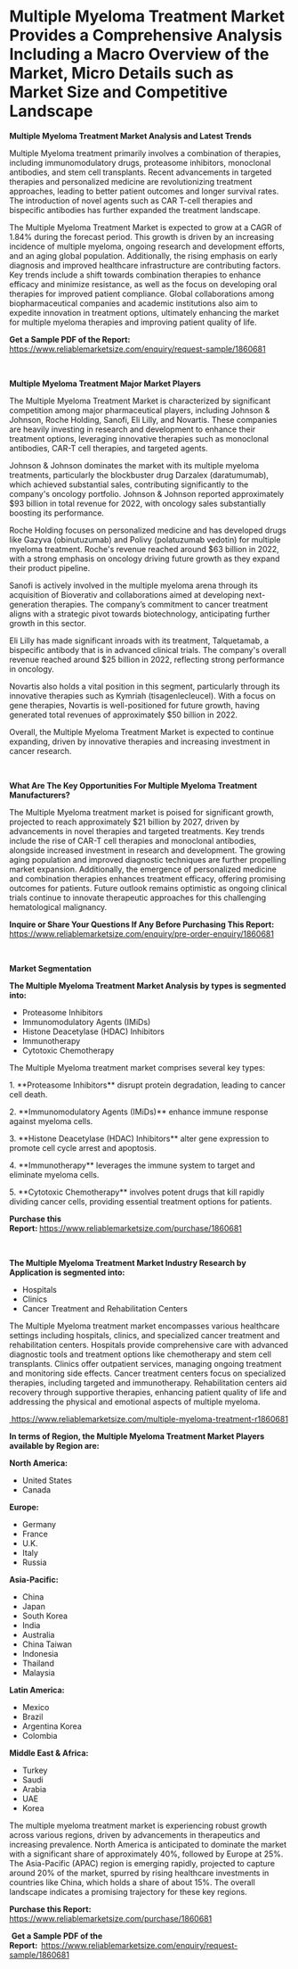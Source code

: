 <p><h1>Multiple Myeloma Treatment Market Provides a Comprehensive Analysis Including a Macro Overview of the Market, Micro Details such as Market Size and Competitive Landscape</h1></p><p><strong>Multiple Myeloma Treatment Market Analysis and Latest Trends</strong></p>
<p><p>Multiple Myeloma treatment primarily involves a combination of therapies, including immunomodulatory drugs, proteasome inhibitors, monoclonal antibodies, and stem cell transplants. Recent advancements in targeted therapies and personalized medicine are revolutionizing treatment approaches, leading to better patient outcomes and longer survival rates. The introduction of novel agents such as CAR T-cell therapies and bispecific antibodies has further expanded the treatment landscape.</p><p>The Multiple Myeloma Treatment Market is expected to grow at a CAGR of 1.84% during the forecast period. This growth is driven by an increasing incidence of multiple myeloma, ongoing research and development efforts, and an aging global population. Additionally, the rising emphasis on early diagnosis and improved healthcare infrastructure are contributing factors. Key trends include a shift towards combination therapies to enhance efficacy and minimize resistance, as well as the focus on developing oral therapies for improved patient compliance. Global collaborations among biopharmaceutical companies and academic institutions also aim to expedite innovation in treatment options, ultimately enhancing the market for multiple myeloma therapies and improving patient quality of life.</p></p>
<p><strong>Get a Sample PDF of the Report:&nbsp;</strong> <a href="https://www.reliablemarketsize.com/enquiry/request-sample/1860681?utm_campaign=2804&utm_medium=2&utm_source=Github&utm_content=ia&utm_term=12042025&utm_id=multiple-myeloma-treatment">https://www.reliablemarketsize.com/enquiry/request-sample/1860681</a></p>
<p>&nbsp;</p>
<p><strong>Multiple Myeloma Treatment Major Market Players</strong></p>
<p><p>The Multiple Myeloma Treatment Market is characterized by significant competition among major pharmaceutical players, including Johnson & Johnson, Roche Holding, Sanofi, Eli Lilly, and Novartis. These companies are heavily investing in research and development to enhance their treatment options, leveraging innovative therapies such as monoclonal antibodies, CAR-T cell therapies, and targeted agents.</p><p>Johnson & Johnson dominates the market with its multiple myeloma treatments, particularly the blockbuster drug Darzalex (daratumumab), which achieved substantial sales, contributing significantly to the company's oncology portfolio. Johnson & Johnson reported approximately $93 billion in total revenue for 2022, with oncology sales substantially boosting its performance.</p><p>Roche Holding focuses on personalized medicine and has developed drugs like Gazyva (obinutuzumab) and Polivy (polatuzumab vedotin) for multiple myeloma treatment. Roche's revenue reached around $63 billion in 2022, with a strong emphasis on oncology driving future growth as they expand their product pipeline.</p><p>Sanofi is actively involved in the multiple myeloma arena through its acquisition of Bioverativ and collaborations aimed at developing next-generation therapies. The company’s commitment to cancer treatment aligns with a strategic pivot towards biotechnology, anticipating further growth in this sector.</p><p>Eli Lilly has made significant inroads with its treatment, Talquetamab, a bispecific antibody that is in advanced clinical trials. The company's overall revenue reached around $25 billion in 2022, reflecting strong performance in oncology.</p><p>Novartis also holds a vital position in this segment, particularly through its innovative therapies such as Kymriah (tisagenlecleucel). With a focus on gene therapies, Novartis is well-positioned for future growth, having generated total revenues of approximately $50 billion in 2022.</p><p>Overall, the Multiple Myeloma Treatment Market is expected to continue expanding, driven by innovative therapies and increasing investment in cancer research.</p></p>
<p>&nbsp;</p>
<p><strong>What Are The Key Opportunities For Multiple Myeloma Treatment Manufacturers?</strong></p>
<p><p>The Multiple Myeloma treatment market is poised for significant growth, projected to reach approximately $21 billion by 2027, driven by advancements in novel therapies and targeted treatments. Key trends include the rise of CAR-T cell therapies and monoclonal antibodies, alongside increased investment in research and development. The growing aging population and improved diagnostic techniques are further propelling market expansion. Additionally, the emergence of personalized medicine and combination therapies enhances treatment efficacy, offering promising outcomes for patients. Future outlook remains optimistic as ongoing clinical trials continue to innovate therapeutic approaches for this challenging hematological malignancy.</p></p>
<p><strong>Inquire or Share Your Questions If Any Before Purchasing This Report:</strong> <a href="https://www.reliablemarketsize.com/enquiry/pre-order-enquiry/1860681?utm_campaign=2804&utm_medium=2&utm_source=Github&utm_content=ia&utm_term=12042025&utm_id=multiple-myeloma-treatment">https://www.reliablemarketsize.com/enquiry/pre-order-enquiry/1860681</a></p>
<p>&nbsp;</p>
<p><strong>Market Segmentation</strong></p>
<p><strong>The Multiple Myeloma Treatment Market Analysis by types is segmented into:</strong></p>
<p><ul><li>Proteasome Inhibitors</li><li>Immunomodulatory Agents (IMiDs)</li><li>Histone Deacetylase (HDAC) Inhibitors</li><li>Immunotherapy</li><li>Cytotoxic Chemotherapy</li></ul></p>
<p><p>The Multiple Myeloma treatment market comprises several key types: </p><p>1. **Proteasome Inhibitors** disrupt protein degradation, leading to cancer cell death. </p><p>2. **Immunomodulatory Agents (IMiDs)** enhance immune response against myeloma cells. </p><p>3. **Histone Deacetylase (HDAC) Inhibitors** alter gene expression to promote cell cycle arrest and apoptosis. </p><p>4. **Immunotherapy** leverages the immune system to target and eliminate myeloma cells. </p><p>5. **Cytotoxic Chemotherapy** involves potent drugs that kill rapidly dividing cancer cells, providing essential treatment options for patients.</p></p>
<p><strong>Purchase this Report:&nbsp;</strong><a href="https://www.reliablemarketsize.com/purchase/1860681?utm_campaign=2804&utm_medium=2&utm_source=Github&utm_content=ia&utm_term=12042025&utm_id=multiple-myeloma-treatment">https://www.reliablemarketsize.com/purchase/1860681</a></p>
<p>&nbsp;</p>
<p><strong>The Multiple Myeloma Treatment Market Industry Research by Application is segmented into:</strong></p>
<p><ul><li>Hospitals</li><li>Clinics</li><li>Cancer Treatment and Rehabilitation Centers</li></ul></p>
<p><p>The Multiple Myeloma treatment market encompasses various healthcare settings including hospitals, clinics, and specialized cancer treatment and rehabilitation centers. Hospitals provide comprehensive care with advanced diagnostic tools and treatment options like chemotherapy and stem cell transplants. Clinics offer outpatient services, managing ongoing treatment and monitoring side effects. Cancer treatment centers focus on specialized therapies, including targeted and immunotherapy. Rehabilitation centers aid recovery through supportive therapies, enhancing patient quality of life and addressing the physical and emotional aspects of multiple myeloma.</p></p>
<p><a href="https://www.reliablemarketsize.com/multiple-myeloma-treatment-r1860681?utm_campaign=2804&utm_medium=2&utm_source=Github&utm_content=ia&utm_term=12042025&utm_id=multiple-myeloma-treatment">&nbsp;https://www.reliablemarketsize.com/multiple-myeloma-treatment-r1860681</a></p>
<p><strong>In terms of Region, the Multiple Myeloma Treatment Market Players available by Region are:</strong></p>
<p>
    <p> <strong> North America: </strong>
        <ul>
            <li>United States</li>
            <li>Canada</li>
        </ul>
        </p> 
    <p> <strong> Europe: </strong>
        <ul>
            <li>Germany</li>
            <li>France</li>
            <li>U.K.</li>
            <li>Italy</li>
            <li>Russia</li>
        </ul>
        </p> 
    <p> <strong> Asia-Pacific: </strong>
        <ul>
            <li>China</li>
            <li>Japan</li>
            <li>South Korea</li>
            <li>India</li>
            <li>Australia</li>
            <li>China Taiwan</li>
            <li>Indonesia</li>
            <li>Thailand</li>
            <li>Malaysia</li>
        </ul>
        </p> 
    <p> <strong> Latin America: </strong>
        <ul>
            <li>Mexico</li>
            <li>Brazil</li>
            <li>Argentina Korea</li>
            <li>Colombia</li>
        </ul>
        </p> 
    <p> <strong> Middle East & Africa: </strong>
        <ul>
            <li>Turkey</li>
            <li>Saudi</li>
            <li>Arabia</li>
            <li>UAE</li>
            <li>Korea</li>
        </ul>
    </p>
    </p>
<p><p>The multiple myeloma treatment market is experiencing robust growth across various regions, driven by advancements in therapeutics and increasing prevalence. North America is anticipated to dominate the market with a significant share of approximately 40%, followed by Europe at 25%. The Asia-Pacific (APAC) region is emerging rapidly, projected to capture around 20% of the market, spurred by rising healthcare investments in countries like China, which holds a share of about 15%. The overall landscape indicates a promising trajectory for these key regions.</p></p>
<p><strong>Purchase this Report: </strong><a href="https://www.reliablemarketsize.com/purchase/1860681?utm_campaign=2804&utm_medium=2&utm_source=Github&utm_content=ia&utm_term=12042025&utm_id=multiple-myeloma-treatment">https://www.reliablemarketsize.com/purchase/1860681</a></p>
<p>&nbsp;<strong>Get a Sample PDF of the Report:&nbsp;&nbsp;</strong><a href="https://www.reliablemarketsize.com/enquiry/request-sample/1860681?utm_campaign=2804&utm_medium=2&utm_source=Github&utm_content=ia&utm_term=12042025&utm_id=multiple-myeloma-treatment">https://www.reliablemarketsize.com/enquiry/request-sample/1860681</a></p>
<p><strong></strong></p>
<p><p></p><p></p><p></p></p>